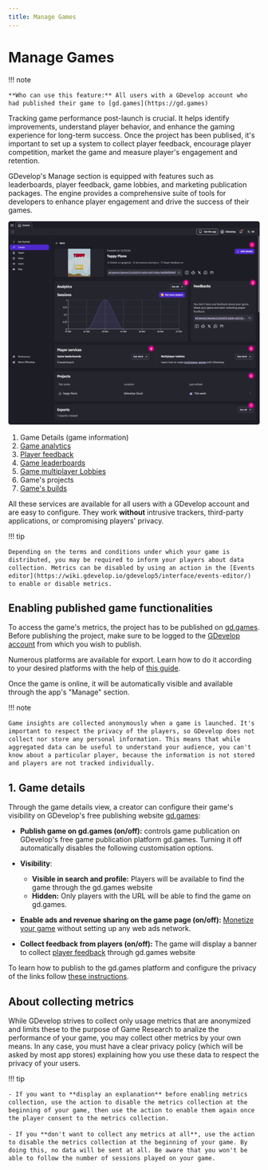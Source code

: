 ```yaml
---
title: Manage Games
---
```


# Manage Games


!!! note

    **Who can use this feature:** All users with a GDevelop account who had published their game to [gd.games](https://gd.games)

Tracking game performance post-launch is crucial. It helps identify improvements, understand player behavior, and enhance the gaming experience for long-term success. Once the project has been publised, it's important to set up a system to collect player feedback, encourage player competition, market the game and measure player's engagement and retention.

GDevelop's Manage section is equipped with features such as leaderboards, player feedback, game lobbies, and marketing publication packages. The engine provides a comprehensive suite of tools for developers to enhance player engagement and drive the success of their games.

![Game-manage](Game-manage.png)

 1. Game Details (game information)
 2. [Game analytics](/gdevelop5/interface/games-dashboard/game-analytics)
 3. [Player feedback](/gdevelop5/interface/games-dashboard/player-feedback/)
 4. [Game leaderboards](/gdevelop5/interface/games-dashboard/leaderboard-administration/)
 5. [Game multiplayer Lobbies](/gdevelop5/all-features/multiplayer/#making-multiplayer-games-with-gdevelop)
 6. Game's projects
 7. [Game's builds](/gdevelop5/publishing/windows-macos-linux-with-electron/)


All these services are available for all users with a GDevelop account and are easy to configure. They work **without** intrusive trackers, third-party applications, or compromising players' privacy.

!!! tip

    Depending on the terms and conditions under which your game is distributed, you may be required to inform your players about data collection. Metrics can be disabled by using an action in the [Events editor](https://wiki.gdevelop.io/gdevelop5/interface/events-editor/) to enable or disable metrics.

## Enabling published game functionalities

To access the game's metrics, the project has to be published on [gd.games](https://gd.games). Before publishing the project, make sure to be logged to the [GDevelop account](/gdevelop5/interface/profile) from which you wish to publish.

Numerous platforms are available for export. Learn how to do it according to your desired platforms with the help of [this guide](https://wiki.gdevelop.io/gdevelop5/publishing/).

Once the game is online, it will be automatically visible and available through the app's "Manage" section.

!!! note

    Game insights are collected anonymously when a game is launched. It's important to respect the privacy of the players, so GDevelop does not collect nor store any personal information. This means that while aggregated data can be useful to understand your audience, you can't know about a particular player, because the information is not stored and players are not tracked individually.


## 1. Game details

Through the game details view, a creator can configure their game's visibility on GDevelop's free publishing website [gd.games](https://wiki.gdevelop.io/gdevelop5/publishing/web/#creating-a-private-web-link):

* **Publish game on gd.games (on/off):** controls game publication on GDevelop's free game publication platform gd.games. Turning it off automatically disables the following customisation options.
* **Visibility**:
  
   * **Visible in search and profile:** Players will be available to find the game through the gd.games website
   * **Hidden:** Only players with the URL will be able to find the game on gd.games.
* **Enable ads and revenue sharing on the game page (on/off):** [Monetize your game](https://wiki.gdevelop.io/gdevelop5/monetization/#publishing-on-platforms-with-integrated-ads) without setting up any web ads network.
* **Collect feedback from players (on/off):** The game will display a banner to collect [player feedback](https://wiki.gdevelop.io/gdevelop5/interface/games-dashboard/player-feedback/) through gd.games website

To learn how to publish to the gd.games platform and configure the privacy of the links follow [these instructions](https://wiki.gdevelop.io/gdevelop5/publishing/web/).

## About collecting metrics

While GDevelop strives to collect only usage metrics that are anonymized and limits these to the purpose of Game Research to analize the performance of your game, you may collect other metrics by your own means. In any case, you must have a clear privacy policy (which will be asked by most app stores) explaining how you use these data to respect the privacy of your users.

!!! tip

    - If you want to **display an explanation** before enabling metrics collection, use the action to disable the metrics collection at the beginning of your game, then use the action to enable them again once the player consent to the metrics collection.
    
    - If you **don't want to collect any metrics at all**, use the action to disable the metrics collection at the beginning of your game. By doing this, no data will be sent at all. Be aware that you won't be able to follow the number of sessions played on your game.
